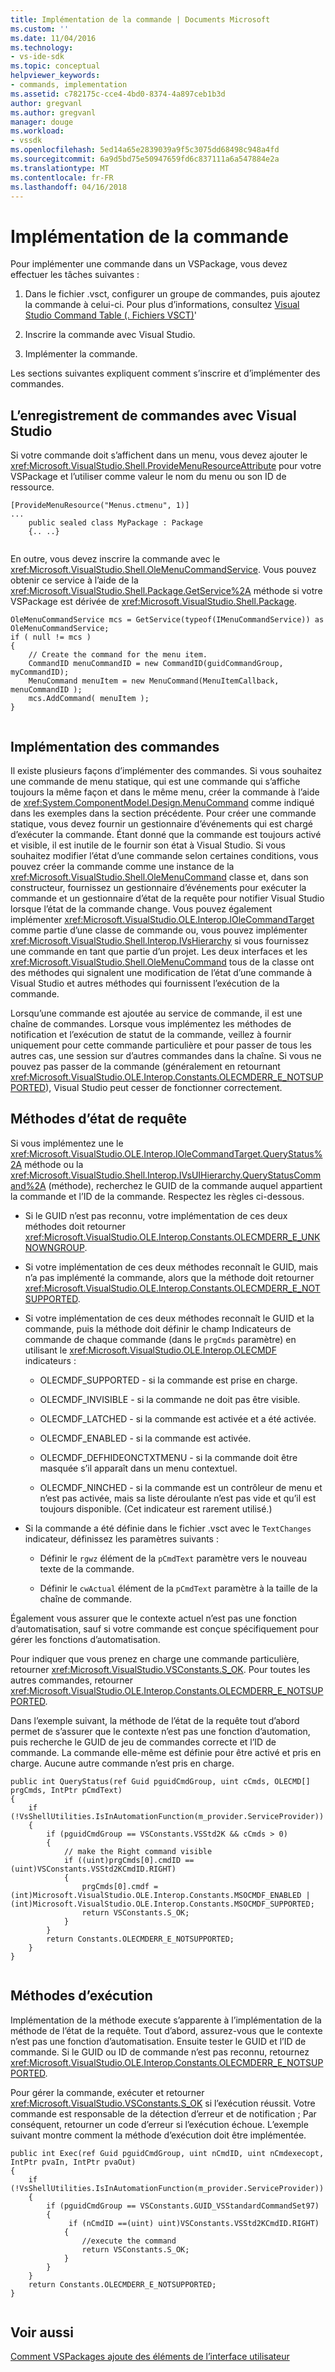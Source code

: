```yaml
---
title: Implémentation de la commande | Documents Microsoft
ms.custom: ''
ms.date: 11/04/2016
ms.technology:
- vs-ide-sdk
ms.topic: conceptual
helpviewer_keywords:
- commands, implementation
ms.assetid: c782175c-cce4-4bd0-8374-4a897ceb1b3d
author: gregvanl
ms.author: gregvanl
manager: douge
ms.workload:
- vssdk
ms.openlocfilehash: 5ed14a65e2839039a9f5c3075dd68498c948a4fd
ms.sourcegitcommit: 6a9d5bd75e50947659fd6c837111a6a547884e2a
ms.translationtype: MT
ms.contentlocale: fr-FR
ms.lasthandoff: 04/16/2018
---
```

# <a name="command-implementation"></a>Implémentation de la commande
Pour implémenter une commande dans un VSPackage, vous devez effectuer les tâches suivantes :  
  
1.  Dans le fichier .vsct, configurer un groupe de commandes, puis ajoutez la commande à celui-ci. Pour plus d’informations, consultez [Visual Studio Command Table (. Fichiers VSCT)](../../extensibility/internals/visual-studio-command-table-dot-vsct-files.md)'  
  
2.  Inscrire la commande avec Visual Studio.  
  
3.  Implémenter la commande.  
  
 Les sections suivantes expliquent comment s’inscrire et d’implémenter des commandes.  
  
## <a name="registering-commands-with-visual-studio"></a>L’enregistrement de commandes avec Visual Studio  
 Si votre commande doit s’affichent dans un menu, vous devez ajouter le <xref:Microsoft.VisualStudio.Shell.ProvideMenuResourceAttribute> pour votre VSPackage et l’utiliser comme valeur le nom du menu ou son ID de ressource.  
  
```  
[ProvideMenuResource("Menus.ctmenu", 1)]  
...  
    public sealed class MyPackage : Package  
    {.. ..}  
  
```  
  
 En outre, vous devez inscrire la commande avec le <xref:Microsoft.VisualStudio.Shell.OleMenuCommandService>. Vous pouvez obtenir ce service à l’aide de la <xref:Microsoft.VisualStudio.Shell.Package.GetService%2A> méthode si votre VSPackage est dérivée de <xref:Microsoft.VisualStudio.Shell.Package>.  
  
```  
OleMenuCommandService mcs = GetService(typeof(IMenuCommandService)) as OleMenuCommandService;  
if ( null != mcs )  
{  
    // Create the command for the menu item.  
    CommandID menuCommandID = new CommandID(guidCommandGroup, myCommandID);  
    MenuCommand menuItem = new MenuCommand(MenuItemCallback, menuCommandID );  
    mcs.AddCommand( menuItem );  
}  
  
```  
  
## <a name="implementing-commands"></a>Implémentation des commandes  
 Il existe plusieurs façons d’implémenter des commandes. Si vous souhaitez une commande de menu statique, qui est une commande qui s’affiche toujours la même façon et dans le même menu, créer la commande à l’aide de <xref:System.ComponentModel.Design.MenuCommand> comme indiqué dans les exemples dans la section précédente. Pour créer une commande statique, vous devez fournir un gestionnaire d’événements qui est chargé d’exécuter la commande. Étant donné que la commande est toujours activé et visible, il est inutile de le fournir son état à Visual Studio. Si vous souhaitez modifier l’état d’une commande selon certaines conditions, vous pouvez créer la commande comme une instance de la <xref:Microsoft.VisualStudio.Shell.OleMenuCommand> classe et, dans son constructeur, fournissez un gestionnaire d’événements pour exécuter la commande et un gestionnaire d’état de la requête pour notifier Visual Studio lorsque l’état de la commande change. Vous pouvez également implémenter <xref:Microsoft.VisualStudio.OLE.Interop.IOleCommandTarget> comme partie d’une classe de commande ou, vous pouvez implémenter <xref:Microsoft.VisualStudio.Shell.Interop.IVsHierarchy> si vous fournissez une commande en tant que partie d’un projet. Les deux interfaces et les <xref:Microsoft.VisualStudio.Shell.OleMenuCommand> tous de la classe ont des méthodes qui signalent une modification de l’état d’une commande à Visual Studio et autres méthodes qui fournissent l’exécution de la commande.  
  
 Lorsqu’une commande est ajoutée au service de commande, il est une chaîne de commandes. Lorsque vous implémentez les méthodes de notification et l’exécution de statut de la commande, veillez à fournir uniquement pour cette commande particulière et pour passer de tous les autres cas, une session sur d’autres commandes dans la chaîne. Si vous ne pouvez pas passer de la commande (généralement en retournant <xref:Microsoft.VisualStudio.OLE.Interop.Constants.OLECMDERR_E_NOTSUPPORTED>), Visual Studio peut cesser de fonctionner correctement.  
  
## <a name="query-status-methods"></a>Méthodes d’état de requête  
 Si vous implémentez une le <xref:Microsoft.VisualStudio.OLE.Interop.IOleCommandTarget.QueryStatus%2A> méthode ou la <xref:Microsoft.VisualStudio.Shell.Interop.IVsUIHierarchy.QueryStatusCommand%2A> (méthode), recherchez le GUID de la commande auquel appartient la commande et l’ID de la commande. Respectez les règles ci-dessous.  
  
-   Si le GUID n’est pas reconnu, votre implémentation de ces deux méthodes doit retourner <xref:Microsoft.VisualStudio.OLE.Interop.Constants.OLECMDERR_E_UNKNOWNGROUP>.  
  
-   Si votre implémentation de ces deux méthodes reconnaît le GUID, mais n’a pas implémenté la commande, alors que la méthode doit retourner <xref:Microsoft.VisualStudio.OLE.Interop.Constants.OLECMDERR_E_NOTSUPPORTED>.  
  
-   Si votre implémentation de ces deux méthodes reconnaît le GUID et la commande, puis la méthode doit définir le champ Indicateurs de commande de chaque commande (dans le `prgCmds` paramètre) en utilisant le <xref:Microsoft.VisualStudio.OLE.Interop.OLECMDF> indicateurs :  
  
    -   OLECMDF_SUPPORTED - si la commande est prise en charge.  
  
    -   OLECMDF_INVISIBLE - si la commande ne doit pas être visible.  
  
    -   OLECMDF_LATCHED - si la commande est activée et a été activée.  
  
    -   OLECMDF_ENABLED - si la commande est activée.  
  
    -   OLECMDF_DEFHIDEONCTXTMENU - si la commande doit être masquée s’il apparaît dans un menu contextuel.  
  
    -   OLECMDF_NINCHED - si la commande est un contrôleur de menu et n’est pas activée, mais sa liste déroulante n’est pas vide et qu’il est toujours disponible. (Cet indicateur est rarement utilisé.)  
  
-   Si la commande a été définie dans le fichier .vsct avec le `TextChanges` indicateur, définissez les paramètres suivants :  
  
    -   Définir le `rgwz` élément de la `pCmdText` paramètre vers le nouveau texte de la commande.  
  
    -   Définir le `cwActual` élément de la `pCmdText` paramètre à la taille de la chaîne de commande.  
  
 Également vous assurer que le contexte actuel n’est pas une fonction d’automatisation, sauf si votre commande est conçue spécifiquement pour gérer les fonctions d’automatisation.  
  
 Pour indiquer que vous prenez en charge une commande particulière, retourner <xref:Microsoft.VisualStudio.VSConstants.S_OK>. Pour toutes les autres commandes, retourner <xref:Microsoft.VisualStudio.OLE.Interop.Constants.OLECMDERR_E_NOTSUPPORTED>.  
  
 Dans l’exemple suivant, la méthode de l’état de la requête tout d’abord permet de s’assurer que le contexte n’est pas une fonction d’automation, puis recherche le GUID de jeu de commandes correcte et l’ID de commande. La commande elle-même est définie pour être activé et pris en charge. Aucune autre commande n’est pris en charge.  
  
```  
public int QueryStatus(ref Guid pguidCmdGroup, uint cCmds, OLECMD[] prgCmds, IntPtr pCmdText)  
{  
    if (!VsShellUtilities.IsInAutomationFunction(m_provider.ServiceProvider))  
    {  
        if (pguidCmdGroup == VSConstants.VSStd2K && cCmds > 0)  
        {  
            // make the Right command visible   
            if ((uint)prgCmds[0].cmdID == (uint)VSConstants.VSStd2KCmdID.RIGHT)  
            {  
                prgCmds[0].cmdf = (int)Microsoft.VisualStudio.OLE.Interop.Constants.MSOCMDF_ENABLED | (int)Microsoft.VisualStudio.OLE.Interop.Constants.MSOCMDF_SUPPORTED;  
                return VSConstants.S_OK;  
            }  
        }  
        return Constants.OLECMDERR_E_NOTSUPPORTED;  
    }  
}  
  
```  
  
## <a name="execution-methods"></a>Méthodes d’exécution  
 Implémentation de la méthode execute s’apparente à l’implémentation de la méthode de l’état de la requête. Tout d’abord, assurez-vous que le contexte n’est pas une fonction d’automatisation. Ensuite tester le GUID et l’ID de commande. Si le GUID ou ID de commande n’est pas reconnu, retournez <xref:Microsoft.VisualStudio.OLE.Interop.Constants.OLECMDERR_E_NOTSUPPORTED>.  
  
 Pour gérer la commande, exécuter et retourner <xref:Microsoft.VisualStudio.VSConstants.S_OK> si l’exécution réussit. Votre commande est responsable de la détection d’erreur et de notification ; Par conséquent, retourner un code d’erreur si l’exécution échoue. L’exemple suivant montre comment la méthode d’exécution doit être implémentée.  
  
```  
public int Exec(ref Guid pguidCmdGroup, uint nCmdID, uint nCmdexecopt, IntPtr pvaIn, IntPtr pvaOut)  
{  
    if (!VsShellUtilities.IsInAutomationFunction(m_provider.ServiceProvider))  
    {  
        if (pguidCmdGroup == VSConstants.GUID_VSStandardCommandSet97)  
        {  
             if (nCmdID ==(uint) uint)VSConstants.VSStd2KCmdID.RIGHT)  
            {  
                //execute the command  
                return VSConstants.S_OK;  
            }  
        }  
    }  
    return Constants.OLECMDERR_E_NOTSUPPORTED;  
}  
  
```  
  
## <a name="see-also"></a>Voir aussi  
 [Comment VSPackages ajoute des éléments de l’interface utilisateur](../../extensibility/internals/how-vspackages-add-user-interface-elements.md)